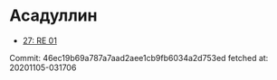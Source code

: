 # Асадуллин
- [27: RE 01](27.md)

Commit: 46ec19b69a787a7aad2aee1cb9fb6034a2d753ed
 fetched at: 20201105-031706
